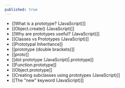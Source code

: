 ```yaml
---
published: true
---
```

- [[What is a prototype? (JavaScript)]]
- [[Object.create() (JavaScript)]]
- [[Why are prototypes useful? (JavaScript)]]
- [[Classes vs Prototypes (JavaScript)]]
- [[Prototypal Inheritance]]
- [[prototype (double brackets)]]
- [[_proto_]]
- [[dot prototype (JavaScript)|.prototype]]
- [[Function.prototype]]
- [[Object.prototype]]
- [[Creating subclasses using prototypes (JavaScript)]]
- [[The "new" keyword (JavaScript)]]